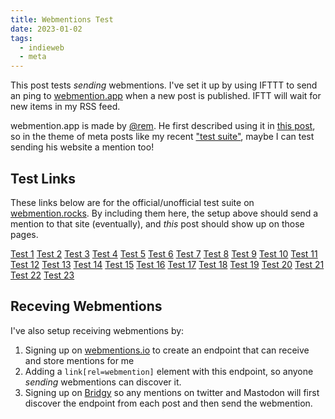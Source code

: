 ```yaml
---
title: Webmentions Test
date: 2023-01-02
tags:
  - indieweb
  - meta
---
```


This post tests _sending_ webmentions. I've set it up by using IFTTT to send an ping to [webmention.app][1]
when a new post is published. IFTT will wait for new items in my RSS feed.

webmention.app is made by [@rem][7]. He first described using it in [this post][2],
so in the theme of meta posts like my recent ["test suite"][3], maybe I can test sending his website
a mention too!

## Test Links

These links below are for the official/unofficial test suite on [webmention.rocks][4]. By
including them here, the setup above should send a mention to that site (eventually), and
_this_ post should show up on those pages.

<a href="https://webmention.rocks/test/1">Test 1</a>
<a href="https://webmention.rocks/test/2">Test 2</a>
<a href="https://webmention.rocks/test/3">Test 3</a>
<a href="https://webmention.rocks/test/4">Test 4</a>
<a href="https://webmention.rocks/test/5">Test 5</a>
<a href="https://webmention.rocks/test/6">Test 6</a>
<a href="https://webmention.rocks/test/7">Test 7</a>
<a href="https://webmention.rocks/test/8">Test 8</a>
<a href="https://webmention.rocks/test/9">Test 9</a>
<a href="https://webmention.rocks/test/10">Test 10</a>
<a href="https://webmention.rocks/test/11">Test 11</a>
<a href="https://webmention.rocks/test/12">Test 12</a>
<a href="https://webmention.rocks/test/13">Test 13</a>
<a href="https://webmention.rocks/test/14">Test 14</a>
<a href="https://webmention.rocks/test/15">Test 15</a>
<a href="https://webmention.rocks/test/16">Test 16</a>
<a href="https://webmention.rocks/test/17">Test 17</a>
<a href="https://webmention.rocks/test/18">Test 18</a>
<a href="https://webmention.rocks/test/19">Test 19</a>
<a href="https://webmention.rocks/test/20">Test 20</a>
<a href="https://webmention.rocks/test/21">Test 21</a>
<a href="https://webmention.rocks/test/22">Test 22</a>
<a href="https://webmention.rocks/test/23/page">Test 23</a>

## Receving Webmentions

I've also setup receiving webmentions by:

1. Signing up on [webmentions.io][5] to create an endpoint that can receive and store mentions for me
2. Adding a `link[rel=webmention]` element with this endpoint, so anyone _sending_
   webmentions can discover it.
3. Signing up on [Bridgy][6] so any mentions on twitter and Mastodon will first discover the endpoint
   from each post and then send the webmention.

[1]: https://webmention.app/
[2]: https://remysharp.com/2019/06/18/send-outgoing-webmentions
[3]: /blog/2022/12/a-test-suite-and-design-system-for-my-blog/
[4]: https://webmention.rocks
[5]: https://webmention.io
[6]: https://brid.gy/
[7]: https://remysharp.com
